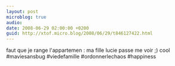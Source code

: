 ```yaml
---
layout: post
microblog: true
audio: 
date: 2008-06-29 02:00:00 +0200
guid: http://xtof.micro.blog/2008/06/29/t846127422.html
---
```

faut que je range l'appartemen : ma fille lucie passe me voir ;) cool #maviesansbug #viedefamille #ordonnerlechaos #happiness
